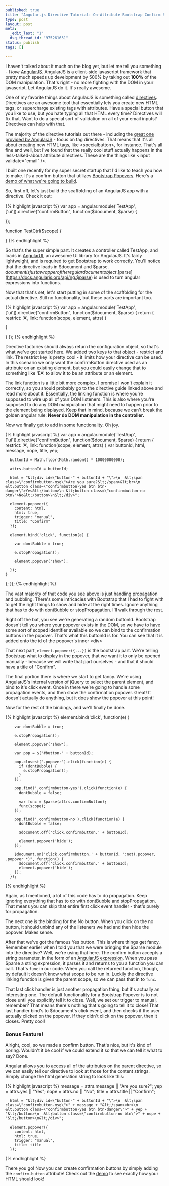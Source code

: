 ```yaml
---
published: true
title: "Angular.js Directive Tutorial: On-Attribute Bootstrap Confirm Button"
type: post
layout: post
meta:
  _edit_last: "1"
  dsq_thread_id: "975261631"
status: publish
tags: []

---
```

I haven't talked about it much on the blog yet, but let me tell you something - I _love_ [AngularJS](https://angularjs.org).  AngularJS is a client-side javascript framework that pretty much speeds up development by 500% by taking out **100%** of the DOM manipulation.  That's right - no more fighting with the DOM in your javascript.  Let AngularJS do it.  It's really awesome.

<!--more-->

One of my favorite things about AngularJS is something called [directives](https://docs.angularjs.org/guide/directive).  Directives are an awesome tool that essentially lets you create new HTML tags, or supercharge existing tags with attributes.  Have a special button that you like to use, but you hate typing all that HTML every time?  Directives will fix that.  Want to do a special sort of validation on all of your email inputs?  Directives can help with that.

The majority of the directive tutorials out there - including the [great one provided by AngularJS](https://docs.angularjs.org/guide/directive) - focus on tag directives.  That means that it's all about creating new HTML tags, like &lt;specialbutton>, for instance.  That's all fine and well, but I've found that the really cool stuff actually happens in the less-talked-about attribute directives.  These are the things like &lt;input validate="email" />.

I built one recently for my super secret startup that I'd like to teach you how to make.  It's a confirm button that utilizes [Bootstrap Popovers](https://twitter.github.com/bootstrap/javascript.html#popovers).  Here's a [demo of what we're going to build](https://plnkr.co/edit/a7TTvWSXbWHY14PgR7Ew?p=preview).

So, first off, let's just build the scaffolding of an AngularJS app with a directive. Check it out:

{% highlight javascript %}
var app = angular.module('TestApp', ['ui']).directive("confirmButton", function($document, $parse) {

});

function TestCtrl($scope) {

}
{% endhighlight %}

So that's the super simple part.  It creates a controller called TestApp, and loads in [AngularUI](https://angular-ui.github.com/), an awesome UI library for AngularJS.  It's fairly lightweight, and is required to get Bootstrap to work correctly.  You'll notice that the directive loads in $document and $parse.  $document is just a wrapper of the regular document object.  [$parse](https://docs.angularjs.org/api/ng.$parse) is used to turn angular expressions into functions.

Now that that's set, let's start putting in some of the scaffolding for the actual directive.  Still no functionality, but these parts are important too.

{% highlight javascript %}
var app = angular.module('TestApp', ['ui']).directive("confirmButton", function($document, $parse) {
  return {
    restrict: 'A',
    link: function(scope, element, attrs) {

    }
  }
});
{% endhighlight %}

Directive factories should always return the configuration object, so that's what we've got started here.  We added two keys to that object - restrict and link.  The restrict key is pretty cool - it limits how your directive can be used.  In this scenario we only want the confirmButton directive used as an attribute on an existing element, but you could easily change that to something like 'EA' to allow it to be an attribute or an element.

The link function is a little bit more complex.  I promise I won't explain it correctly, so you should probably go to the directive guide linked above and read more about it.  Essentially, the linking function is where you're supposed to wire up all of your DOM listeners.  This is also where you're supposed to do any DOM manipulation that might need to happen prior to the element being displayed. Keep that in mind, because we can't break the golden angular rule: **Never do DOM manipulation in the controller.**

Now we finally get to add in some functionality.  Oh joy.


{% highlight javascript %}
var app = angular.module('TestApp', ['ui']).directive("confirmButton", function($document, $parse) {
  return {
    restrict: 'A',
    link: function(scope, element, attrs) {
      var buttonId, html, message, nope, title, yep;

      buttonId = Math.floor(Math.random() * 10000000000);

      attrs.buttonId = buttonId;

      html = "&lt;div id=\"button-" + buttonId + "\">\n  &lt;span class=\"confirmbutton-msg\">Are you sure?&lt;/span>&lt;br>\n  &lt;button class=\"confirmbutton-yes btn btn-danger\">Yes&lt;/button>\n	&lt;button class=\"confirmbutton-no btn\">No&lt;/button>\n&lt;/div>";

      element.popover({
        content: html,
        html: true,
        trigger: "manual",
        title: "Confirm"
      });

      element.bind('click', function(e) {

        var dontBubble = true;

        e.stopPropagation();

        element.popover('show');

      });
    }
  };
});
{% endhighlight %}

The vast majority of that code you see above is just handling propagation and bubbling.  There's some intricacies with Bootstrap that I had to fight with to get the right things to show and hide at the right times.  Ignore anything that has to do with dontBubble or stopPropagation. I'll walk through the rest.

Right off the bat, you see we're generating a random buttonId.  Bootstrap doesn't tell you where your popover exists in the DOM, so we have to have some sort of scoped identifier available so we can bind to the confirmation buttons in the popover.  That's what this buttonId is for.  You can see that it is added onto the id of the popover's inner &lt;div>

That next part, `element.popover({...})` is the bootstrap part.  We're telling Bootstrap what to display in the popover, that we want it to only be opened manually - because we will write that part ourselves - and that it should have a title of "Confirm".

The final portion there is where we start to get fancy.  We're using AngularJS's internal version of jQuery to select the parent element, and bind to it's click event.  Once in there we're going to handle some propagation events, and then show the confirmation popover.  Great!  It doesn't actually do anything, but it does show the popover at this point!

Now for the rest of the bindings, and we'll finally be done.

{% highlight javascript %}
element.bind('click', function(e) {

        var dontBubble = true;

        e.stopPropagation();

        element.popover('show');

        var pop = $("#button-" + buttonId);

        pop.closest(".popover").click(function(e) {
          if (dontBubble) {
            e.stopPropagation();
          }
        });

        pop.find('.confirmbutton-yes').click(function(e) {
          dontBubble = false;

          var func = $parse(attrs.confirmButton);
          func(scope);
        });

        pop.find('.confirmbutton-no').click(function(e) {
          dontBubble = false;

          $document.off('click.confirmbutton.' + buttonId);

          element.popover('hide');
        });

        $document.on('click.confirmbutton.' + buttonId, ":not(.popover, .popover *)", function() {
          $document.off('click.confirmbutton.' + buttonId);
          element.popover('hide');
        });
      });
{% endhighlight %}

Again, as I mentioned, a lot of this code has to do propagation.  Keep ignoring everything that has to do with dontBubble and stopPropagation.  That means you can skip that entire first click event handler - that's purely for propagation.

The next one is the binding for the No button.  When you click on the no button, it should unbind any of the listeners we had and then hide the popover.  Makes sense.

After that we've got the famous Yes button.  This is where things get fancy.  Remember earlier when I told you that we were bringing the $parse module into the directive?  Well, we're using that here.  The confirm button accepts a string parameter, in the form of an [AngularJS expression](https://docs.angularjs.org/guide/expression).  When you pass $parse a string expression, it parses it and returns to you a function you can call.  That's `func` in our code.  When you call the returned function, though, by default it doesn't know what scope to be run in.  Luckily the directive linking function is given the parent scope, so we can pass that in to `func`.

That last click handler is just another propagation thing, but it's actually an interesting one.  The default functionality for a Bootstrap Popover is to not close until you explicitly tell it to close.  Well, we set our trigger to manual, remember?  That means there's nothing that's going to tell it to close!  That last handler bind's to $document's click event, and then checks if the user actually clicked on the popover.  If they didn't click on the popover, then it closes.  Pretty cool!

### Bonus Feature!

Alright, cool, so we made a confirm button.  That's nice, but it's kind of boring.  Wouldn't it be cool if we could extend it so that we can tell it what to say?  Done.

Angular allows you to access all of the attributes on the parent directive, so we can easily tell our directive to look at those for the content strings.  Simply change the html generation string to look like this:

{% highlight javascript  %}
      message = attrs.message || "Are you sure?";
      yep = attrs.yes || "Yes";
      nope = attrs.no || "No";
      title = attrs.title || "Confirm";

      html = "&lt;div id=\"button-" + buttonId + "\">\n  &lt;span class=\"confirmbutton-msg\">" + message + "&lt;/span><br>\n  &lt;button class=\"confirmbutton-yes btn btn-danger\">" + yep + "&lt;/button>\n	&lt;button class=\"confirmbutton-no btn\">" + nope + "&lt;/button>\n&lt;/div>";

      element.popover({
        content: html,
        html: true,
        trigger: "manual",
        title: title
      });
{% endhighlight %}

There you go!  Now you can create confirmation buttons by simply adding the `confirm-button` attribute!  Check out the [demo](https://plnkr.co/edit/a7TTvWSXbWHY14PgR7Ew?p=preview) to see exactly how your HTML should look!
